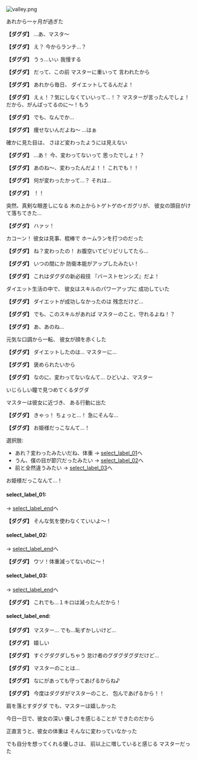 
![valley.png](../images/backgrounds/valley.png)

あれから一ヶ月が過ぎた

**【ダグダ】**
…あ、マスタ～

**【ダグダ】**
え？
今からランチ…？

**【ダグダ】**
うぅ…いぃ
我慢する

**【ダグダ】**
だって、この前
マスターに重いって
言われたから

**【ダグダ】**
あれから毎日、
ダイエットしてるんだよ！

**【ダグダ】**
えぇ！？気にしなくていいって…！？
マスターが言ったんでしょ！
だから、がんばってるのに～！もう

**【ダグダ】**
でも、なんでか…

**【ダグダ】**
痩せないんだよね～
…はぁ

確かに見た目は、
さほど変わったようには見えない

**【ダグダ】**
…あ！
今、変わってないって
思ったでしょ！？

**【ダグダ】**
あのね～、変わったんだよ！！
これでも！！

**【ダグダ】**
何が変わったかって…？
それは…

**【ダグダ】**
！！

突然、真剣な眼差しになる
木の上からトゲトゲのイガグリが、
彼女の頭目がけて落ちてきた…

**【ダグダ】**
ハァッ！

カコーン！
彼女は見事、棍棒で
ホームランを打つのだった

**【ダグダ】**
ね？変わったの！
お腹空いてピリピリしてたら…

**【ダグダ】**
いつの間にか
防衛本能がアップしたみたい！

**【ダグダ】**
これはダグダの新必殺技
『バーストセンシズ』だよ！

ダイエット生活の中で、
彼女はスキルのパワーアップに
成功していた

**【ダグダ】**
ダイエットが成功しなかったのは
残念だけど…

**【ダグダ】**
でも、このスキルがあれば
マスタ－のこと、守れるよね！？

**【ダグダ】**
あ、あのね…

元気な口調から一転、
彼女が顔を赤くした

**【ダグダ】**
ダイエットしたのは…
マスターに…

**【ダグダ】**
褒められたいから

**【ダグダ】**
なのに、変わってないなんて…
ひどいよ、マスター

いじらしい瞳で見つめてくるダグダ

マスターは彼女に近づき、
ある行動に出た

**【ダグダ】**
きゃっ！
ちょっと…！
急にそんな…

**【ダグダ】**
お姫様だっこなんて…！

選択肢:
- あれ？変わったみたいだね、体重 → [select_label_01](#select_label_01)へ
- うん、僕の目が節穴だったみたい → [select_label_02](#select_label_02)へ
- 前と全然違うみたい → [select_label_03](#select_label_03)へ

お姫様だっこなんて…！

#### select_label_01:
 → [select_label_end](#select_label_end)へ

**【ダグダ】**
そんな気を使わなくていいよ～！

#### select_label_02:
 → [select_label_end](#select_label_end)へ

**【ダグダ】**
ウソ！体重減ってないのに～！

#### select_label_03:
 → [select_label_end](#select_label_end)へ

**【ダグダ】**
これでも…１キロは減ったんだから！

#### select_label_end:

**【ダグダ】**
マスター…
でも…恥ずかしいけど…

**【ダグダ】**
嬉しい

**【ダグダ】**
すぐグダグダしちゃう
怠け者のグダグダグダだけど…

**【ダグダ】**
マスターのことは…

**【ダグダ】**
なにがあっても守ってあげるからね♪

**【ダグダ】**
今度はダグダがマスターのこと、
包んであげるから！！

肩を落とすダグダ
でも、マスターは嬉しかった

今日一日で、彼女の深い
優しさを感じることが
できたのだから

正直言うと、彼女の体重は
そんなに変わっていなかった

でも自分を想ってくれる優しさは、
前以上に増していると感じる
マスターだった
